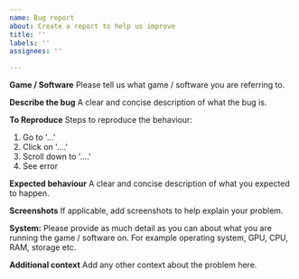 ```yaml
---
name: Bug report
about: Create a report to help us improve
title: ''
labels: ''
assignees: ''

---
```


**Game / Software**
Please tell us what game / software you are referring to.

**Describe the bug**
A clear and concise description of what the bug is.

**To Reproduce**
Steps to reproduce the behaviour:
1. Go to '...'
2. Click on '....'
3. Scroll down to '....'
4. See error

**Expected behaviour**
A clear and concise description of what you expected to happen.

**Screenshots**
If applicable, add screenshots to help explain your problem.

**System:**
Please provide as much detail as you can about what you are running the game / software on. For example operating system, GPU, CPU, RAM, storage etc.

**Additional context**
Add any other context about the problem here.
